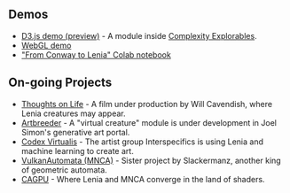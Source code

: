 ## Demos

- [D3.js demo (preview)](https://chakazul.github.io/lenia-CE/lenia.html) - A module inside [Complexity Explorables](https://www.complexity-explorables.org/).
- [WebGL demo](https://chakazul.github.io/Lenia/WebGL/?pixel=1)
- ["From Conway to Lenia" Colab notebook](https://github.com/OpenLenia/Lenia-Tutorial)

## On-going Projects

- [Thoughts on Life](https://www.thoughtsonlifefilm.com/)  - A film under production by Will Cavendish, where Lenia creatures may appear.
- [Artbreeder](https://www.artbreeder.com/)  - A "virtual creature" module is under development in Joel Simon's generative art portal.
- [Codex Virtualis](http://interspecifics.cc/work/codex-virtualis-_/)  - The artist group Interspecifics is using Lenia and machine learning to create art.
- [VulkanAutomata (MNCA)](https://github.com/Slackermanz/VulkanAutomata)  - Sister project by Slackermanz, another king of geometric automata.
- [CAGPU](https://github.com/OpenLenia/CAGPU)  - Where Lenia and MNCA converge in the land of shaders.

